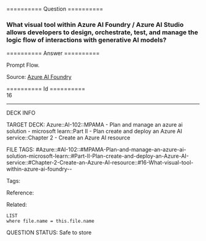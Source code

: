 ========== Question ==========  

### What visual tool within Azure AI Foundry / Azure AI Studio allows developers to design, orchestrate, test, and manage the logic flow of interactions with generative AI models?  

========== Answer ==========  

Prompt Flow.

Source: [Azure AI Foundry](https://learn.microsoft.com/en-us/training/modules/prepare-azure-ai-development/4-azure-ai-foundry)

========== Id ==========  
16

---

DECK INFO

TARGET DECK: Azure::AI-102::MPAMA - Plan and manage an azure ai solution - microsoft learn::Part II - Plan create and deploy an Azure AI service::Chapter 2 - Create an Azure AI resource

FILE TAGS: #Azure::#AI-102::#MPAMA-Plan-and-manage-an-azure-ai-solution-microsoft-learn::#Part-II-Plan-create-and-deploy-an-Azure-AI-service::#Chapter-2-Create-an-Azure-AI-resource::#16-What-visual-tool-within-azure-ai-foundry--

Tags:

Reference:

Related:

```dataview
LIST
where file.name = this.file.name
```

QUESTION STATUS: Safe to store
